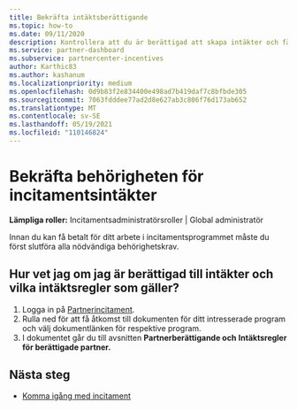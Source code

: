 ```yaml
---
title: Bekräfta intäktsberättigande
ms.topic: how-to
ms.date: 09/11/2020
description: Kontrollera att du är berättigad att skapa intäkter och få betalt i incitamentsprogrammet. Kontrollera dina intäktsberättigande- och intäktsregler i Partnercenter.
ms.service: partner-dashboard
ms.subservice: partnercenter-incentives
author: Karthic83
ms.author: kashanum
ms.localizationpriority: medium
ms.openlocfilehash: 0d9b83f2e834400e498ad7b419daf7c8bfbde305
ms.sourcegitcommit: 7063fdddee77ad2d8e627ab3c806f76d173ab652
ms.translationtype: MT
ms.contentlocale: sv-SE
ms.lasthandoff: 05/19/2021
ms.locfileid: "110146824"
---
```

# <a name="confirm-your-incentives-earnings-eligibility"></a>Bekräfta behörigheten för incitamentsintäkter

**Lämpliga roller:** Incitamentsadministratörsroller | Global administratör

Innan du kan få betalt för ditt arbete i incitamentsprogrammet måste du först slutföra alla nödvändiga behörighetskrav.

## <a name="how-do-i-check-my-earning-eligibility-and-revenue-rules"></a>Hur vet jag om jag är berättigad till intäkter och vilka intäktsregler som gäller?

1. Logga in på [Partnerincitament](https://partner.microsoft.com/membership/partner-incentives).
2. Rulla ned för att få åtkomst till dokumenten för ditt intresserade program och välj dokumentlänken för respektive program.
3. I dokumentet går du till avsnitten **Partnerberättigande och** **Intäktsregler för berättigade partner.**

## <a name="next-steps"></a>Nästa steg

- [Komma igång med incitament](incentives-get-started-intro.md)
